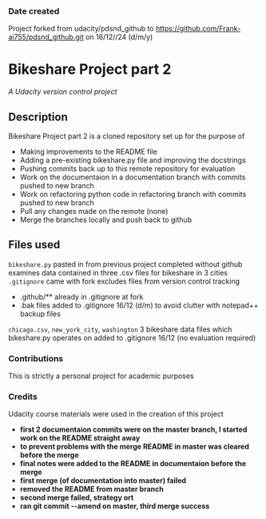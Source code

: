 ### Date created
Project forked from udacity/pdsnd_github to https://github.com/Frank-ai755/pdsnd_github.git on 16/12//24 (d/m/y)

# Bikeshare Project part 2
_A Udacity version control project_

## Description
Bikeshare Project part 2 is a cloned repository set up for the purpose of 

* Making improvements to the README file
* Adding a pre-existing bikeshare.py file and improving the docstrings
* Pushing commits back up to this remote repository for evaluation
* Work on the documentaion in a documentation branch with commits pushed to new branch  
* Work on refactoring python code in refactoring branch with commits pushed to new branch  
* Pull any changes made on the remote (none)
* Merge the branches locally and push back to github

## Files used
`bikeshare.py` pasted in from previous project completed without github examines data contained in three .csv files for bikeshare in 3 cities
`.gitignore` came with fork excludes files from version control tracking

* .github/** already in .gitignore at fork
* .bak files added to .gitignore 16/12 (d/m) to avoid clutter with notepad++ backup files

`chicago.csv`, `new_york_city`, `washington` 3 bikeshare data files which bikeshare.py operates on added to .gitignore 16/12 (no evaluation required)

### Contributions
This is strictly a personal project for academic purposes

### Credits
Udacity course materials were used in the creation of this project

* **first 2 documentaion commits were on the master branch, I started work on the README straight away**
* **to prevent problems with the merge README in master was cleared before the merge**
* **final notes were added to the README in documentaion before the merge**
* **first merge (of documentation into master) failed**
* **removed the README from master branch**
* **second merge failed, strategy ort**
* **ran git commit --amend on master, third merge success**


